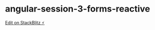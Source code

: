 # angular-session-3-forms-reactive

[Edit on StackBlitz ⚡️](https://stackblitz.com/edit/angular-session-3-forms-reactive)